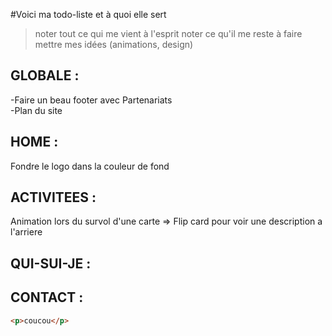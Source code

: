 #Voici ma todo-liste et à quoi elle sert

> noter tout ce qui me vient à l'esprit
> noter ce qu'il me reste à faire
> mettre mes idées (animations, design)

## GLOBALE :

-Faire un beau footer avec Partenariats  
-Plan du site

## HOME :

Fondre le logo dans la couleur de fond

## ACTIVITEES :

Animation lors du survol d'une carte => Flip card pour voir une description a l'arriere

## QUI-SUI-JE :

## CONTACT :

```html
<p>coucou</p>
```
